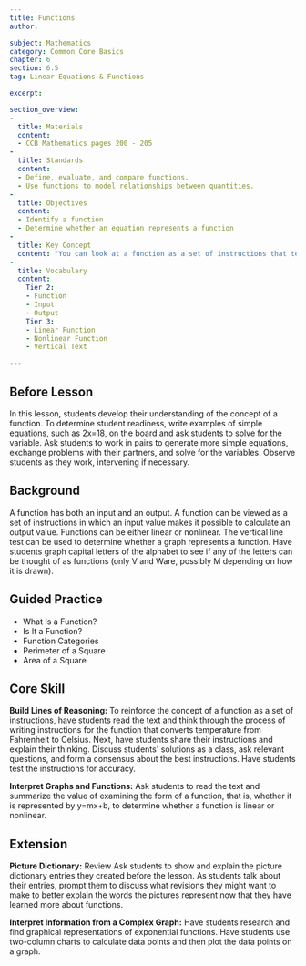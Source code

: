```yaml
---
title: Functions
author:

subject: Mathematics
category: Common Core Basics
chapter: 6
section: 6.5
tag: Linear Equations & Functions

excerpt:

section_overview:
-
  title: Materials
  content:
  - CCB Mathematics pages 200 - 205
-
  title: Standards
  content:
  - Define, evaluate, and compare functions.
  - Use functions to model relationships between quantities.
-
  title: Objectives
  content:
  - Identify a function
  - Determine whether an equation represents a function
-
  title: Key Concept
  content: "You can look at a function as a set of instructions that tells you what to do with the input, or values you put in. The result of the instructions is called the output. Functions are equations that provide only one output for each input."
-
  title: Vocabulary
  content:
    Tier 2:
    - Function
    - Input
    - Output
    Tier 3:
    - Linear Function
    - Nonlinear Function
    - Vertical Text

---
```

## Before Lesson

In this lesson, students develop their understanding of the concept of a function. To determine student readiness, write examples of simple equations, such as 2x=18, on the board and ask students to solve for the variable. Ask students to work in pairs to generate more simple equations, exchange problems with their partners, and solve for the variables. Observe students as they work, intervening if necessary.

## Background

A function has both an input and an output. A function can be viewed as a set of instructions in which an input value makes it possible to calculate an output value. Functions can be either linear or nonlinear. The vertical line test can be used to determine whether a graph represents a function. Have students graph capital letters of the alphabet to see if any of the letters can be thought of as functions (only V and Ware, possibly M depending on how it is drawn).

## Guided Practice

- What Is a Function?
- Is It a Function?
- Function Categories
- Perimeter of a Square
- Area of a Square

## Core Skill

**Build Lines of Reasoning:** To reinforce the concept of a function as a set of instructions, have students read the text and think through the process of writing instructions for the function that converts temperature from Fahrenheit to Celsius. Next, have students share their instructions and explain their thinking. Discuss students' solutions as a class, ask relevant questions, and form a consensus about the best instructions. Have students test the instructions for accuracy.

**Interpret Graphs and Functions:** Ask students to read the text and summarize the value of examining the form of a function, that is, whether it is represented by y=mx+b, to determine whether a function is linear or nonlinear.

## Extension

**Picture Dictionary:** Review Ask students to show and explain the picture dictionary entries they created before the lesson. As students talk about their entries, prompt them to discuss what revisions they might want to make to better explain the words the pictures represent now that they have learned more about functions.

**Interpret Information from a Complex Graph:** Have students research and find graphical representations of exponential functions. Have students use two-column charts to calculate data points and then plot the data points on a graph.
